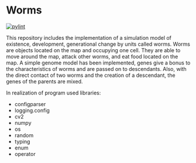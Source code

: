 # Worms
[![pylint](https://<USER/GROUP_NAME>.gitlab.io/<PROJECT_PATH>/badges/pylint.svg)](https://<USER/GROUP_NAME>.gitlab.io/<PROJECT_PATH>/lint/)

This repository includes the implementation of a simulation model of existence, development, generational change by units called worms. 
Worms are objects located on the map and occupying one cell. They are able to move around the map, attack other worms, and eat food located on the map. 
A simple genome model has been implemented, genes give a bonus to the characteristics of worms and are passed on to descendants. 
Also, with the direct contact of two worms and the creation of a descendant, the genes of the parents are mixed.

In realization of program used libraries: 
- configparser
- logging.config
- cv2
- numpy
- os
- random
- typing
- enum
- operator
